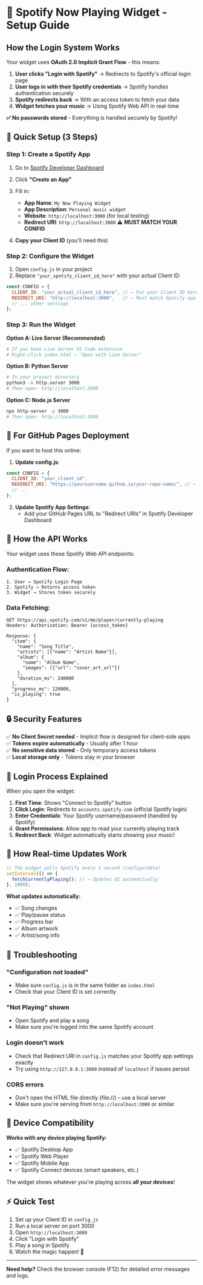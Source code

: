 # 🎵 Spotify Now Playing Widget - Setup Guide

## How the Login System Works

Your widget uses **OAuth 2.0 Implicit Grant Flow** - this means:

1. **User clicks "Login with Spotify"** → Redirects to Spotify's official login page
2. **User logs in with their Spotify credentials** → Spotify handles authentication securely  
3. **Spotify redirects back** → With an access token to fetch your data
4. **Widget fetches your music** → Using Spotify Web API in real-time

**✅ No passwords stored** - Everything is handled securely by Spotify!

## 🚀 Quick Setup (3 Steps)

### Step 1: Create a Spotify App

1. Go to [Spotify Developer Dashboard](https://developer.spotify.com/dashboard/)
2. Click **"Create an App"**
3. Fill in:
   - **App Name**: `My Now Playing Widget`  
   - **App Description**: `Personal music widget`
   - **Website**: `http://localhost:3000` (for local testing)
   - **Redirect URI**: `http://localhost:3000` ⚠️ **MUST MATCH YOUR CONFIG**

4. **Copy your Client ID** (you'll need this)

### Step 2: Configure the Widget

1. Open `config.js` in your project
2. Replace `"your_spotify_client_id_here"` with your actual Client ID:

```javascript
const CONFIG = {
  CLIENT_ID: "your_actual_client_id_here", // ← Put your Client ID here
  REDIRECT_URI: "http://localhost:3000",   // ← Must match Spotify app settings
  // ... other settings
};
```

### Step 3: Run the Widget

**Option A: Live Server (Recommended)**
```bash
# If you have Live Server VS Code extension
# Right-click index.html → "Open with Live Server"
```

**Option B: Python Server**
```bash
# In your project directory
python3 -m http.server 3000
# Then open: http://localhost:3000
```

**Option C: Node.js Server**
```bash
npx http-server -p 3000
# Then open: http://localhost:3000
```

## 🔧 For GitHub Pages Deployment

If you want to host this online:

1. **Update config.js**:
```javascript
const CONFIG = {
  CLIENT_ID: "your_client_id",
  REDIRECT_URI: "https://yourusername.github.io/your-repo-name/", // ← GitHub Pages URL
  // ...
};
```

2. **Update Spotify App Settings**:
   - Add your GitHub Pages URL to "Redirect URIs" in Spotify Developer Dashboard

## 🎯 How the API Works

Your widget uses these Spotify Web API endpoints:

### Authentication Flow:
```
1. User → Spotify Login Page
2. Spotify → Returns access token  
3. Widget → Stores token securely
```

### Data Fetching:
```
GET https://api.spotify.com/v1/me/player/currently-playing
Headers: Authorization: Bearer {access_token}

Response: {
  "item": {
    "name": "Song Title",
    "artists": [{"name": "Artist Name"}],
    "album": {
      "name": "Album Name",
      "images": [{"url": "cover_art_url"}]
    },
    "duration_ms": 240000
  },
  "progress_ms": 120000,
  "is_playing": true
}
```

## 🔒 Security Features

✅ **No Client Secret needed** - Implicit flow is designed for client-side apps  
✅ **Tokens expire automatically** - Usually after 1 hour  
✅ **No sensitive data stored** - Only temporary access tokens  
✅ **Local storage only** - Tokens stay in your browser  

## 🎵 Login Process Explained

When you open the widget:

1. **First Time**: Shows "Connect to Spotify" button
2. **Click Login**: Redirects to `accounts.spotify.com` (official Spotify login)
3. **Enter Credentials**: Your Spotify username/password (handled by Spotify)
4. **Grant Permissions**: Allow app to read your currently playing track
5. **Redirect Back**: Widget automatically starts showing your music!

## 🔄 How Real-time Updates Work

```javascript
// The widget polls Spotify every 1 second (configurable)
setInterval(() => {
  fetchCurrentlyPlaying(); // → Updates UI automatically
}, 1000);
```

**What updates automatically:**
- ✅ Song changes
- ✅ Play/pause status  
- ✅ Progress bar
- ✅ Album artwork
- ✅ Artist/song info

## 🚨 Troubleshooting

### "Configuration not loaded"
- Make sure `config.js` is in the same folder as `index.html`
- Check that your Client ID is set correctly

### "Not Playing" shown
- Open Spotify and play a song
- Make sure you're logged into the same Spotify account

### Login doesn't work
- Check that Redirect URI in `config.js` matches your Spotify app settings exactly
- Try using `http://127.0.0.1:3000` instead of `localhost` if issues persist

### CORS errors
- Don't open the HTML file directly (file://) - use a local server
- Make sure you're serving from `http://localhost:3000` or similar

## 📱 Device Compatibility

**Works with any device playing Spotify:**
- ✅ Spotify Desktop App
- ✅ Spotify Web Player  
- ✅ Spotify Mobile App
- ✅ Spotify Connect devices (smart speakers, etc.)

The widget shows whatever you're playing across **all your devices**!

## ⚡ Quick Test

1. Set up your Client ID in `config.js`
2. Run a local server on port 3000
3. Open `http://localhost:3000`
4. Click "Login with Spotify"
5. Play a song in Spotify
6. Watch the magic happen! 🎵

---

**Need help?** Check the browser console (F12) for detailed error messages and logs.
